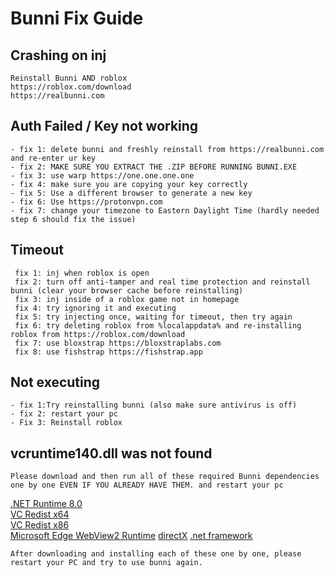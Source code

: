 # Bunni Fix Guide



## Crashing on inj

```
Reinstall Bunni AND roblox
https://roblox.com/download
https://realbunni.com
```

## Auth Failed / Key not working

```
- fix 1: delete bunni and freshly reinstall from https://realbunni.com and re-enter ur key
- fix 2: MAKE SURE YOU EXTRACT THE .ZIP BEFORE RUNNING BUNNI.EXE
- fix 3: use warp https://one.one.one.one
- fix 4: make sure you are copying your key correctly
- fix 5: Use a different browser to generate a new key
- fix 6: Use https://protonvpn.com
- fix 7: change your timezone to Eastern Daylight Time (hardly needed step 6 should fix the issue)
```

## Timeout

```
 fix 1: inj when roblox is open
 fix 2: turn off anti-tamper and real time protection and reinstall bunni (clear your browser cache before reinstalling)
 fix 3: inj inside of a roblox game not in homepage
 fix 4: try ignoring it and executing
 fix 5: try injecting once, waiting for timeout, then try again
 fix 6: try deleting roblox from %localappdata% and re-installing roblox from https://roblox.com/download
 fix 7: use bloxstrap https://bloxstraplabs.com
 fix 8: use fishstrap https://fishstrap.app
```

## Not executing

```
- fix 1:Try reinstalling bunni (also make sure antivirus is off)
- fix 2: restart your pc
- Fix 3: Reinstall roblox
```



## vcruntime140.dll was not found

`Please download and then run all of these required Bunni dependencies one by one EVEN IF YOU ALREADY HAVE THEM. and restart your pc`

[.NET Runtime 8.0](<https://builds.dotnet.microsoft.com/dotnet/WindowsDesktop/8.0.18/windowsdesktop-runtime-8.0.18-win-x64.exe>)  
[VC Redist x64](<https://aka.ms/vs/17/release/vc_redist.x64.exe>)  
[VC Redist x86](<https://aka.ms/vs/17/release/vc_redist.x86.exe>)  
[Microsoft Edge WebView2 Runtime](<https://go.microsoft.com/fwlink/p/?LinkId=2124703>)
[directX](<https://www.microsoft.com/en-us/download/details.aspx?id=35>)
[.net framework](https://dotnet.microsoft.com/en-us/download/dotnet-framework)

`After downloading and installing each of these one by one, please restart your PC and try to use bunni again.`
